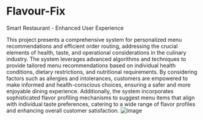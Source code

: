 # Flavour-Fix
Smart Restaurant - Enhanced User Experience

This project presents a comprehensive system for personalized menu recommendations and efficient order routing, addressing the crucial elements of health, taste, and operational considerations in the culinary industry. The system leverages advanced algorithms and techniques to provide tailored menu recommendations based on individual health conditions, dietary restrictions, and nutritional requirements. By considering factors such as allergies and intolerances, customers are empowered to make informed and health-conscious choices, ensuring a safer and more enjoyable dining experience. Additionally, the system incorporates sophisticated flavor profiling mechanisms to suggest menu items that align with individual taste preferences, catering to a wide range of flavor profiles and enhancing overall customer satisfaction.
![image](https://github.com/murlishubh11/Flavour-Fix/assets/83687847/ed17c81b-3997-487c-b668-acb422358865)
